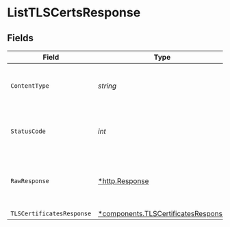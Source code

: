 # ListTLSCertsResponse


## Fields

| Field                                                                                     | Type                                                                                      | Required                                                                                  | Description                                                                               |
| ----------------------------------------------------------------------------------------- | ----------------------------------------------------------------------------------------- | ----------------------------------------------------------------------------------------- | ----------------------------------------------------------------------------------------- |
| `ContentType`                                                                             | *string*                                                                                  | :heavy_check_mark:                                                                        | HTTP response content type for this operation                                             |
| `StatusCode`                                                                              | *int*                                                                                     | :heavy_check_mark:                                                                        | HTTP response status code for this operation                                              |
| `RawResponse`                                                                             | [*http.Response](https://pkg.go.dev/net/http#Response)                                    | :heavy_check_mark:                                                                        | Raw HTTP response; suitable for custom response parsing                                   |
| `TLSCertificatesResponse`                                                                 | [*components.TLSCertificatesResponse](../../models/components/tlscertificatesresponse.md) | :heavy_minus_sign:                                                                        | OK                                                                                        |